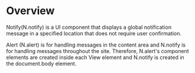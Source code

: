 Overview
===

Notify(N.notify) is a UI component that displays a global notification message in a specified location that does not require user confirmation.

<p class="alert">Alert (N.alert) is for handling messages in the content area and N.notify is for handling messages throughout the site. Therefore, N.alert's component elements are created inside each View element and N.notify is created in the document.body element.</p>